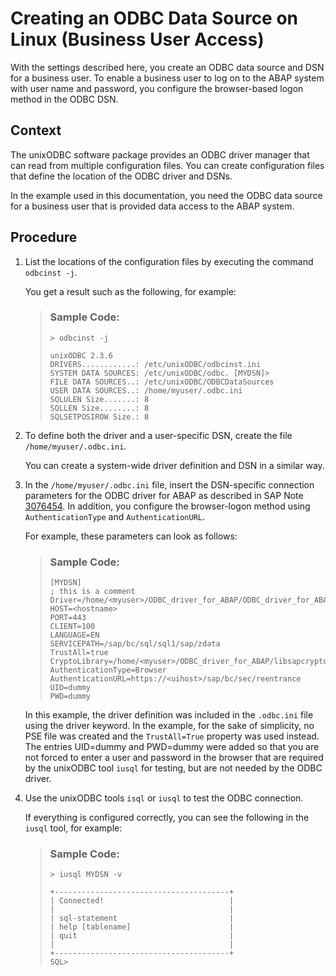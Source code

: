 <!-- loio326f0560dd434b9ca26331ac19275049 -->

# Creating an ODBC Data Source on Linux \(Business User Access\)

With the settings described here, you create an ODBC data source and DSN for a business user. To enable a business user to log on to the ABAP system with user name and password, you configure the browser-based logon method in the ODBC DSN.



## Context

The unixODBC software package provides an ODBC driver manager that can read from multiple configuration files. You can create configuration files that define the location of the ODBC driver and DSNs.

In the example used in this documentation, you need the ODBC data source for a business user that is provided data access to the ABAP system.



<a name="loio326f0560dd434b9ca26331ac19275049__steps_pyl_l5f_hsb"/>

## Procedure

1.  List the locations of the configuration files by executing the command `odbcinst -j`.

    You get a result such as the following, for example:

    > ### Sample Code:  
    > ```
    > > odbcinst -j
    > 
    > unixODBC 2.3.6
    > DRIVERS............: /etc/unixODBC/odbcinst.ini
    > SYSTEM DATA SOURCES: /etc/unixODBC/odbc. [MYDSN]>
    > FILE DATA SOURCES..: /etc/unixODBC/ODBCDataSources
    > USER DATA SOURCES..: /home/myuser/.odbc.ini
    > SQLULEN Size.......: 8
    > SQLLEN Size........: 8
    > SQLSETPOSIROW Size.: 8
    > 
    > ```

2.  To define both the driver and a user-specific DSN, create the file `/home/myuser/.odbc.ini`.

    You can create a system-wide driver definition and DSN in a similar way.

3.  In the `/home/myuser/.odbc.ini` file, insert the DSN-specific connection parameters for the ODBC driver for ABAP as described in SAP Note [3076454](https://me.sap.com/notes/3076454). In addition, you configure the browser-logon method using `AuthenticationType` and `AuthenticationURL`.

    For example, these parameters can look as follows:

    > ### Sample Code:  
    > ```
    > [MYDSN]
    > ; this is a comment
    > Driver=/home/<myuser>/ODBC_driver_for_ABAP/ODBC_driver_for_ABAP.so
    > HOST=<hostname>
    > PORT=443
    > CLIENT=100
    > LANGUAGE=EN
    > SERVICEPATH=/sap/bc/sql/sql1/sap/zdata
    > TrustAll=true
    > CryptoLibrary=/home/<myuser>/ODBC_driver_for_ABAP/libsapcrypto.so
    > AuthenticationType=Browser
    > AuthenticationURL=https://<uihost>/sap/bc/sec/reentrance
    > UID=dummy
    > PWD=dummy
    > 
    > ```

    In this example, the driver definition was included in the `.odbc.ini` file using the driver keyword. In the example, for the sake of simplicity, no PSE file was created and the `TrustAll=True` property was used instead. The entries UID=dummy and PWD=dummy were added so that you are not forced to enter a user and password in the browser that are required by the unixODBC tool `iusql` for testing, but are not needed by the ODBC driver.

4.  Use the unixODBC tools `isql` or `iusql` to test the ODBC connection.

    If everything is configured correctly, you can see the following in the `iusql` tool, for example:

    > ### Sample Code:  
    > ```
    > > iusql MYDSN -v
    > 
    > +---------------------------------------+
    > | Connected!                            |
    > |                                       |
    > | sql-statement                         |
    > | help [tablename]                      |
    > | quit                                  |
    > |                                       |
    > +---------------------------------------+
    > SQL>
    > ```


